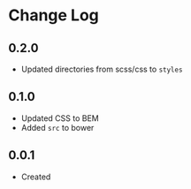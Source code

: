# Change Log
  
## 0.2.0

  * Updated directories from scss/css to `styles`

## 0.1.0

 * Updated CSS to BEM
 * Added `src` to bower

## 0.0.1

  * Created